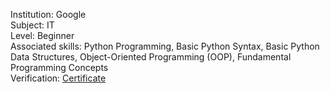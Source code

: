 Institution: Google\
Subject: IT\
Level: Beginner\
Associated skills: Python Programming, Basic Python Syntax, Basic Python Data Structures, Object-Oriented Programming (OOP), Fundamental Programming Concepts\
Verification: [Certificate](https://coursera.org/share/a7d89752706bc7a1e509c646137a166f)
